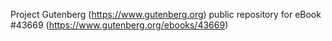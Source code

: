 Project Gutenberg (https://www.gutenberg.org) public repository for eBook #43669 (https://www.gutenberg.org/ebooks/43669)
